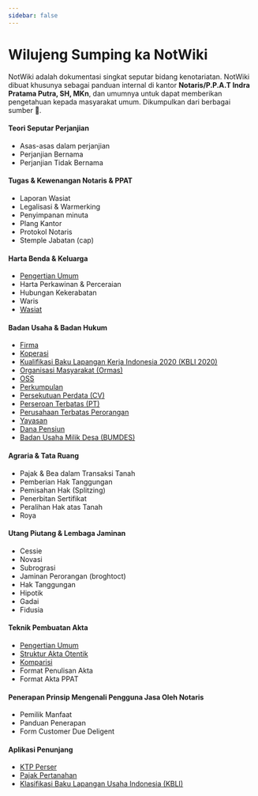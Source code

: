 ```yaml
---
sidebar: false
---
```



# Wilujeng Sumping ka NotWiki

NotWiki adalah dokumentasi singkat seputar bidang kenotariatan. NotWiki dibuat khusunya sebagai panduan internal di kantor **Notaris/P.P.A.T Indra Pratama Putra, SH, MKn**, dan umumnya untuk dapat memberikan pengetahuan kepada masyarakat umum. Dikumpulkan dari berbagai sumber :book:. 

#### Teori Seputar Perjanjian

- Asas-asas dalam perjanjian
- Perjanjian Bernama
- Perjanjian Tidak Bernama

#### Tugas & Kewenangan Notaris & PPAT

- Laporan Wasiat
- Legalisasi & Warmerking
- Penyimpanan minuta
- Plang Kantor
- Protokol Notaris
- Stemple Jabatan (cap)

#### Harta Benda & Keluarga

- [Pengertian Umum](/harta-benda-keluarga)
- Harta Perkawinan & Perceraian
- Hubungan Kekerabatan
- Waris
- [Wasiat](/harta-benda-keluarga/wasiat)

#### Badan Usaha & Badan Hukum

- [Firma](/badan-usaha-badan-hukum/firma)
- [Koperasi](/badan-usaha-badan-hukum/koperasi)
- [Kualifikasi Baku Lapangan Kerja Indonesia 2020 (KBLI 2020)](/badan-usaha-badan-hukum/kbli)
- [Organisasi Masyarakat (Ormas)](/badan-usaha-badan-hukum/ormas)
- [OSS](/badan-usaha-badan-hukum/oss)
- [Perkumpulan](/badan-usaha-badan-hukum/perkumpulan)
- [Persekutuan Perdata (CV)](/badan-usaha-badan-hukum/cv)
- [Perseroan Terbatas (PT)](/badan-usaha-badan-hukum/perseroan-terbatas)
- [Perusahaan Terbatas Perorangan](/badan-usaha-badan-hukum/pt-perorangan)
- [Yayasan](/badan-usaha-badan-hukum/yayasan)
- [Dana Pensiun](/badan-usaha-badan-hukum/dana-pensiun)
- [Badan Usaha Milik Desa (BUMDES)](/badan-usaha-badan-hukum/bumdes)

#### Agraria & Tata Ruang

- Pajak & Bea dalam Transaksi Tanah
- Pemberian Hak Tanggungan
- Pemisahan Hak (Splitzing)
- Penerbitan Sertifikat
- Peralihan Hak atas Tanah
- Roya

#### Utang Piutang & Lembaga Jaminan

- Cessie
- Novasi
- Subrograsi
- Jaminan Perorangan (broghtoct)
- Hak Tanggungan
- Hipotik
- Gadai
- Fidusia

#### Teknik Pembuatan Akta

- [Pengertian Umum](/teknik-pembuatan-akta/)
- [Struktur Akta Otentik](/teknik-pembuatan-akta/struktur-akta-otentik)
- [Komparisi](/teknik-pembuatan-akta/komparisi)
- Format Penulisan Akta
- Format Akta PPAT

#### Penerapan Prinsip Mengenali Pengguna Jasa Oleh Notaris

- Pemilik Manfaat
- Panduan Penerapan
- Form Customer Due Deligent

#### Aplikasi Penunjang
- [KTP Perser](http://indrapratama.com/ktpparser2/)
- [Pajak Pertanahan](http://indrapratama.com/pajaktanah/)
- [Klasifikasi Baku Lapangan Usaha Indonesia (KBLI)](https://oss.go.id/informasi/kbli-berbasis-risiko)